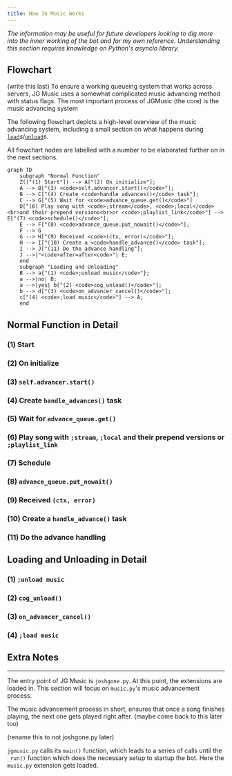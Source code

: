```yaml
---
title: How JG Music Works
---
```


*The information may be useful for future developers looking to dig more into the inner working of the bot and for my own reference. Understanding this section requires knowledge on Python's asyncio library.*

## Flowchart

(write this last) To ensure a working queueing system that works across servers, JG Music uses a somewhat complicated music advancing method with status flags. The most important process of JGMusic (the core) is the music advancing system

The following flowchart depicts a high-level overview of the music advancing system, including a small section on what happens during [`load`]()s/[`unload`]()s.

All flowchart nodes are labelled with a number to be elaborated further on in the next sections.

```mermaid
graph TD
    subgraph "Normal Function"
    Z(["(1) Start"]) --> A["(2) On initialize"];
    A --> B["(3) <code>self.advancer.start()</code>"];
    B --> C["(4) Create <code>handle_advances()</code> task"];
    C --> G["(5) Wait for <code>advance_queue.get()</code>"]
    D["(6) Play song with <code>;stream</code>, <code>;local</code><br>and their prepend versions<br>or <code>;playlist_link</code>"] --> E["(7) <code>schedule()</code>"];
    E --> F["(8) <code>advance_queue.put_nowait()</code>"];
    F --> G
    G --> H["(9) Received <code>(ctx, error)</code>"];
    H --> I["(10) Create a <code>handle_advance()</code> task"];
    I --> J["(11) Do the advance handling"];
    J -->|"<code>after=after<code>"| E;
    end
    subgraph "Loading and Unloading"
    B --> a{"(1) <code>;unload music</code>"};
    a -->|no| B;
    a -->|yes| b["(2) <code>cog_unload()</code>"];
    b --> d["(3) <code>on_advancer_cancel()</code>"];
    c["(4) <code>;load music</code>"] --> A;
    end
```

## Normal Function in Detail

### (1) Start

### (2) On initialize

### (3) `self.advancer.start()`

### (4) Create `handle_advances()` task

### (5) Wait for `advance_queue.get()`

### (6) Play song with `;stream`, `;local` and their prepend versions or `;playlist_link`

### (7) Schedule

### (8) `advance_queue.put_nowait()`

### (9) Received `(ctx, error)`

### (10) Create a `handle_advance()` task

### (11) Do the advance handling

## Loading and Unloading in Detail

### (1) `;unload music`

### (2) `cog_unload()`

### (3) `on_advancer_cancel()`

### (4) `;load music`

## Extra Notes


---

The entry point of JG Music is `joshgone.py`. At this point, the extensions are loaded in. This section will focus on `music.py`'s music advancement process.

The music advancement process in short, ensures that once a song finishes playing, the next one gets played right after. (maybe come back to this later too)

(rename this to not joshgone.py later)

`jgmusic.py` calls its `main()` function, which leads to a series of calls until the `_run()` function which does the necessary setup to startup the bot. Here the `music.py` extension gets loaded.
